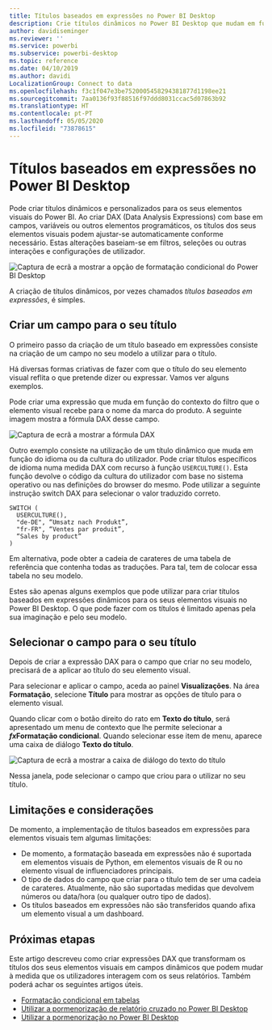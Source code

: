 ```yaml
---
title: Títulos baseados em expressões no Power BI Desktop
description: Crie títulos dinâmicos no Power BI Desktop que mudam em função de expressões programáticas com recurso à formatação programática condicional
author: davidiseminger
ms.reviewer: ''
ms.service: powerbi
ms.subservice: powerbi-desktop
ms.topic: reference
ms.date: 04/10/2019
ms.author: davidi
LocalizationGroup: Connect to data
ms.openlocfilehash: f3c1f047e3be7520005458294381877d1198ee21
ms.sourcegitcommit: 7aa0136f93f88516f97ddd8031ccac5d07863b92
ms.translationtype: HT
ms.contentlocale: pt-PT
ms.lasthandoff: 05/05/2020
ms.locfileid: "73878615"
---
```

# <a name="expression-based-titles-in-power-bi-desktop"></a>Títulos baseados em expressões no Power BI Desktop

Pode criar títulos dinâmicos e personalizados para os seus elementos visuais do Power BI. Ao criar DAX (Data Analysis Expressions) com base em campos, variáveis ou outros elementos programáticos, os títulos dos seus elementos visuais podem ajustar-se automaticamente conforme necessário. Estas alterações baseiam-se em filtros, seleções ou outras interações e configurações de utilizador.

![Captura de ecrã a mostrar a opção de formatação condicional do Power BI Desktop](media/desktop-conditional-formatting-visual-titles/expression-based-title-01.png)

A criação de títulos dinâmicos, por vezes chamados *títulos baseados em expressões*, é simples. 

## <a name="create-a-field-for-your-title"></a>Criar um campo para o seu título

O primeiro passo da criação de um título baseado em expressões consiste na criação de um campo no seu modelo a utilizar para o título. 

Há diversas formas criativas de fazer com que o título do seu elemento visual reflita o que pretende dizer ou expressar. Vamos ver alguns exemplos.

Pode criar uma expressão que muda em função do contexto do filtro que o elemento visual recebe para o nome da marca do produto. A seguinte imagem mostra a fórmula DAX desse campo.

![Captura de ecrã a mostrar a fórmula DAX](media/desktop-conditional-formatting-visual-titles/expression-based-title-02.png)

Outro exemplo consiste na utilização de um título dinâmico que muda em função do idioma ou da cultura do utilizador. Pode criar títulos específicos de idioma numa medida DAX com recurso à função `USERCULTURE()`. Esta função devolve o código da cultura do utilizador com base no sistema operativo ou nas definições do browser do mesmo. Pode utilizar a seguinte instrução switch DAX para selecionar o valor traduzido correto. 

```
SWITCH (
  USERCULTURE(),
  "de-DE", “Umsatz nach Produkt”,
  "fr-FR", “Ventes par produit”,
  “Sales by product”
)
```

Em alternativa, pode obter a cadeia de carateres de uma tabela de referência que contenha todas as traduções. Para tal, tem de colocar essa tabela no seu modelo. 

Estes são apenas alguns exemplos que pode utilizar para criar títulos baseados em expressões dinâmicos para os seus elementos visuais no Power BI Desktop. O que pode fazer com os títulos é limitado apenas pela sua imaginação e pelo seu modelo.


## <a name="select-your-field-for-your-title"></a>Selecionar o campo para o seu título

Depois de criar a expressão DAX para o campo que criar no seu modelo, precisará de a aplicar ao título do seu elemento visual.

Para selecionar e aplicar o campo, aceda ao painel **Visualizações**. Na área **Formatação**, selecione **Título** para mostrar as opções de título para o elemento visual. 

Quando clicar com o botão direito do rato em **Texto do título**, será apresentado um menu de contexto que lhe permite selecionar a **<em>fx</em>Formatação condicional**. Quando selecionar esse item de menu, aparece uma caixa de diálogo **Texto do título**. 

![Captura de ecrã a mostrar a caixa de diálogo do texto do título](media/desktop-conditional-formatting-visual-titles/expression-based-title-02b.png)

Nessa janela, pode selecionar o campo que criou para o utilizar no seu título.

## <a name="limitations-and-considerations"></a>Limitações e considerações

De momento, a implementação de títulos baseados em expressões para elementos visuais tem algumas limitações:

* De momento, a formatação baseada em expressões não é suportada em elementos visuais de Python, em elementos visuais de R ou no elemento visual de influenciadores principais.
* O tipo de dados do campo que criar para o título tem de ser uma cadeia de carateres. Atualmente, não são suportadas medidas que devolvem números ou data/hora (ou qualquer outro tipo de dados).
* Os títulos baseados em expressões não são transferidos quando afixa um elemento visual a um dashboard.

## <a name="next-steps"></a>Próximas etapas

Este artigo descreveu como criar expressões DAX que transformam os títulos dos seus elementos visuais em campos dinâmicos que podem mudar à medida que os utilizadores interagem com os seus relatórios. Também poderá achar os seguintes artigos úteis.

* [Formatação condicional em tabelas](desktop-conditional-table-formatting.md)
* [Utilizar a pormenorização de relatório cruzado no Power BI Desktop](desktop-cross-report-drill-through.md)
* [Utilizar a pormenorização no Power BI Desktop](desktop-drillthrough.md)
